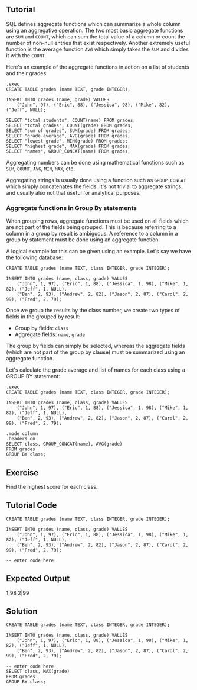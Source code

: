 Tutorial
--------

SQL defines aggregate functions which can summarize a whole column using an aggregative operation. The two most
basic aggregate functions are `SUM` and `COUNT`, which can sum the total value of a column or count the number of
non-null entries that exist respectively. Another extremely useful function is the average function `AVG` which 
simply takes the `SUM` and divides it with the `COUNT`.

Here's an example of the aggregate functions in action on a list of students and their grades:

    .exec
    CREATE TABLE grades (name TEXT, grade INTEGER);
    
    INSERT INTO grades (name, grade) VALUES
        ("John", 97), ("Eric", 88), ("Jessica", 98), ("Mike", 82), ("Jeff", NULL);
           
    SELECT "total students", COUNT(name) FROM grades;
    SELECT "total grades", COUNT(grade) FROM grades;
    SELECT "sum of grades", SUM(grade) FROM grades;
    SELECT "grade average", AVG(grade) FROM grades;
    SELECT "lowest grade", MIN(grade) FROM grades;
    SELECT "highest grade", MAX(grade) FROM grades;
    SELECT "names", GROUP_CONCAT(name) FROM grades;
    
Aggregating numbers can be done using mathematical functions such as `SUM`, `COUNT`, `AVG`, `MIN`, `MAX`, etc. 

Aggregating strings is usually done using a function such as `GROUP_CONCAT` which simply concatenates the fields.
It's not trivial to aggregate strings, and usually also not that useful for analytical purposes.
    
### Aggregate functions in Group By statements

When grouping rows, aggregate functions must be used on all fields which are not part of the fields being grouped.
This is because referring to a column in a group by result is ambiguous. A reference to a column in a group by
statement must be done using an aggregate function.

A logical example for this can be given using an example. Let's say we have the following database:

    CREATE TABLE grades (name TEXT, class INTEGER, grade INTEGER);
    
    INSERT INTO grades (name, class, grade) VALUES
        ("John", 1, 97), ("Eric", 1, 88), ("Jessica", 1, 98), ("Mike", 1, 82), ("Jeff", 1, NULL),
        ("Ben", 2, 93), ("Andrew", 2, 82), ("Jason", 2, 87), ("Carol", 2, 99), ("Fred", 2, 79);
 
Once we group the results by the class number, we create two types of fields in the grouped by result:

* Group by fields: `class`
* Aggregate fields: `name`, `grade`

The group by fields can simply be selected, whereas the aggregate fields (which are not part of the group by clause)
must be summarized using an aggregate function.

Let's calculate the grade average and list of names for each class using a GROUP BY statement:

    .exec
    CREATE TABLE grades (name TEXT, class INTEGER, grade INTEGER);
    
    INSERT INTO grades (name, class, grade) VALUES
        ("John", 1, 97), ("Eric", 1, 88), ("Jessica", 1, 98), ("Mike", 1, 82), ("Jeff", 1, NULL),
        ("Ben", 2, 93), ("Andrew", 2, 82), ("Jason", 2, 87), ("Carol", 2, 99), ("Fred", 2, 79);
 
    .mode column
    .headers on
    SELECT class, GROUP_CONCAT(name), AVG(grade)
    FROM grades
    GROUP BY class;

Exercise
--------
Find the highest score for each class.

Tutorial Code
-------------
    CREATE TABLE grades (name TEXT, class INTEGER, grade INTEGER);
    
    INSERT INTO grades (name, class, grade) VALUES
        ("John", 1, 97), ("Eric", 1, 88), ("Jessica", 1, 98), ("Mike", 1, 82), ("Jeff", 1, NULL),
        ("Ben", 2, 93), ("Andrew", 2, 82), ("Jason", 2, 87), ("Carol", 2, 99), ("Fred", 2, 79);

    -- enter code here
    
Expected Output
---------------
1|98
2|99

Solution
--------
    CREATE TABLE grades (name TEXT, class INTEGER, grade INTEGER);
    
    INSERT INTO grades (name, class, grade) VALUES
        ("John", 1, 97), ("Eric", 1, 88), ("Jessica", 1, 98), ("Mike", 1, 82), ("Jeff", 1, NULL),
        ("Ben", 2, 93), ("Andrew", 2, 82), ("Jason", 2, 87), ("Carol", 2, 99), ("Fred", 2, 79);

    -- enter code here
    SELECT class, MAX(grade)
    FROM grades
    GROUP BY class;
